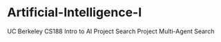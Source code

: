 # Artificial-Intelligence-I
UC Berkeley CS188 Intro to AI
Project Search
Project Multi-Agent Search
